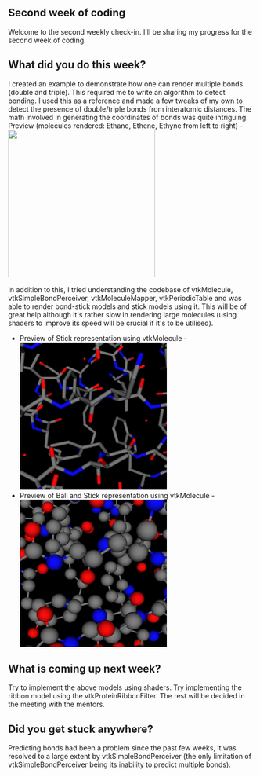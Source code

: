 <h2>Second week of coding </h2>
<p>Welcome to the second weekly check-in. I'll be sharing my progress for the second week of coding.</p>
<h2> What did you do this week? </h2>
<p> I created an example to demonstrate how one can render multiple bonds (double and triple). This required me to write an algorithm to detect bonding. I used <a href="https://www.kaggle.com/aekoch95/bonds-from-structure-data">this</a> as a reference and made a few tweaks of my own to detect the presence of double/triple bonds from interatomic distances. The math involved in generating the coordinates of bonds was quite intriguing.
<br> 
  Preview (molecules rendered: Ethane, Ethene, Ethyne from left to right) - 
<br>
<img height="300" src="https://user-images.githubusercontent.com/65067354/122672109-7d040c80-d1e7-11eb-815d-1d07fe47bbc4.png" width="300">
<br>
</p>
<p>
 In addition to this, I tried understanding the codebase of vtkMolecule, vtkSimpleBondPerceiver, vtkMoleculeMapper, vtkPeriodicTable and was able to render bond-stick models and stick models using it.
This will be of great help although it's rather slow in rendering large molecules (using shaders to improve its speed will be crucial if it's to be utilised).
</p><ul>
<li>Preview of Stick representation using vtkMolecule - 
<br>
<img height="300" src="https://github.com/SunTzunami/gsoc2021_blog_data/blob/master/visuals/week2_wire_rep.png?raw=true" width="300">
</li>
<li>Preview of Ball and Stick representation using vtkMolecule - 
<br>
<img height="300" src="https://github.com/SunTzunami/gsoc2021_blog_data/blob/master/visuals/week2_bs_rep.png?raw=true" width="300">
<br>
</li>
</ul>
<p></p>
<h2>What is coming up next week?</h2>
<p>Try to implement the above models using shaders. Try implementing the ribbon model using the vtkProteinRibbonFilter. The rest will be decided in the meeting with the mentors.</p>
<h2>Did you get stuck anywhere?</h2>
<p> Predicting bonds had been a problem since the past few weeks, it was resolved to a large extent by vtkSimpleBondPerceiver (the only limitation of vtkSimpleBondPerceiver being its inability to predict multiple bonds).
</p>
